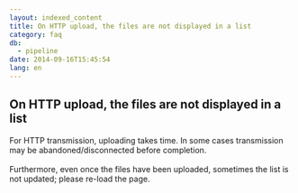 ```yaml
---
layout: indexed_content
title: On HTTP upload, the files are not displayed in a list
category: faq
db:
  - pipeline
date: 2014-09-16T15:45:54
lang: en
---
```


## On HTTP upload, the files are not displayed in a list

For HTTP transmission, uploading takes time. In some cases transmission may be abandoned/disconnected before completion.<br><br>Furthermore, even once the files have been uploaded, sometimes the list is not updated; please re-load the page.